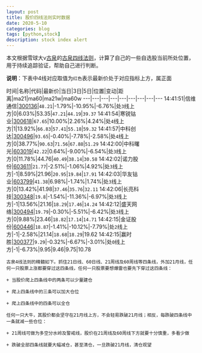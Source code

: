 ```yaml
---
layout: post
title: 股价四线法则实时数据
date: 2020-5-10
categories: blog
tags: [python,stock]
description: stock index alert
---
```



本文根据雪球大v[古泉](https://xueqiu.com/u/7148646888)的[古泉四线法则](https://xueqiu.com/7148646888/130498192)，计算了自己的一些自选股当前所处位置，用于持续追踪验证，帮助自己进行判断。

**说明**：下表中4线对应取值为`红色`表示最新价处于对应指标上方，属正面

时间|名称|代码|最新价|当日|3日|5日|位置|变动|距离|ma21|ma60|ma21w|ma60w
---|---|---|---|---|---|---|---|---
14:41:51|信维通信|[300136](https://xueqiu.com/S/SZ300136)|`48.21`|-1.79%|-10.95%|-6.76%|处`3`线上方|0|6.03%|53.35|`47.21`|`44.19`|`39.37`
14:41:54|寒锐钴业|[300618](https://xueqiu.com/S/SZ300618)|`67.65`|10.00%|2.26%|4.24%|处`4`线上方|1|13.92%|`66.83`|`57.41`|`55.18`|`59.32`
14:41:57|中科创达|[300496](https://xueqiu.com/S/SZ300496)|`93.65`|-0.40%|-7.78%|-2.58%|处`4`线上方|0|38.77%|`90.63`|`71.56`|`67.88`|`51.29`
14:42:00|中科曙光|[603019](https://xueqiu.com/S/SH603019)|`42.22`|0.64%|-9.00%|-6.54%|处`3`线上方|0|11.78%|44.76|`40.49`|`38.14`|`30.58`
14:42:02|诺力股份|[603611](https://xueqiu.com/S/SH603611)|`21.77`|-2.51%|-1.06%|4.92%|处`3`线上方|-1|8.59%|21.96|`20.95`|`19.84`|`17.91`
14:42:03|华友钴业|[603799](https://xueqiu.com/S/SH603799)|`41.38`|6.98%|-1.74%|1.74%|处`3`线上方|0|13.42%|41.98|`37.46`|`35.76`|`32.11`
14:42:06|长亮科技|[300348](https://xueqiu.com/S/SZ300348)|`19.8`|-1.54%|-11.36%|-6.97%|处`3`线上方|-1|13.56%|21.16|`18.29`|`17.46`|`14.24`
14:42:12|盛天网络|[300494](https://xueqiu.com/S/SZ300494)|`19.79`|-0.30%|-5.51%|-6.42%|处`3`线上方|0|9.88%|23.46|`18.82`|`17.14`|`14.71`
14:42:15|金证股份|[600446](https://xueqiu.com/S/SH600446)|`18.87`|-1.41%|-10.12%|-7.79%|处`2`线上方|-1|-2.58%|21.14|`18.68`|`18.29`|19.62
14:42:15|赢时胜|[300377](https://xueqiu.com/S/SZ300377)|`9.29`|-0.32%|-6.67%|-3.01%|处`0`线上方|-1|-6.73%|9.95|9.46|9.75|10.78

```
古泉4线法则的精髓如下。抓住21日线、60日线、21周线及60周线等四条线，外加21月线，任何一只股票上涨都要穿过这四条线，任何一只股票要想爆雷也要先下穿过这四条线：

+ 当股价爬上四条线中的两条可以少量建仓

+ 爬上四条线中的三条可以加大仓位

+ 爬上四条线中的四条可以全仓

任何一只大牛，其股价都会坚守在21月线上方，不会轻易跌破21月线；相反，每跌破四条线中一条就减一些仓位：

+ 21周线可做为多空分水岭及警戒线，股价在21周线及60周线下方就要十分慎重，多看少做

+ 跌破全部四条线就要大幅减仓，甚至清仓，一旦跌破21月线，清仓观望
```